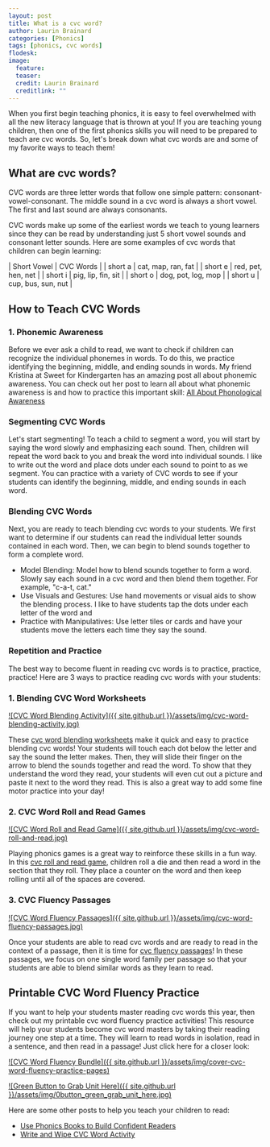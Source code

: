 ```yaml
---
layout: post
title: What is a cvc word?
author: Laurin Brainard
categories: [Phonics]
tags: [phonics, cvc words]
flodesk: 
image:
  feature: 
  teaser: 
  credit: Laurin Brainard
  creditlink: ""
---  
```

When you first begin teaching phonics, it is easy to feel overwhelmed with all the new literacy language that is thrown at you! If you are teaching young children, then one of the first phonics skills you will need to be prepared to teach are cvc words. So, let's break down what cvc words are and some of my favorite ways to teach them!

## What are cvc words?

CVC words are three letter words that follow one simple pattern: consonant-vowel-consonant. The middle sound in a cvc word is always a short vowel. The first and last sound are always consonants. 

CVC words make up some of the earliest words we teach to young learners since they can be read by understanding just 5 short vowel sounds and consonant letter sounds. Here are some examples of cvc words that children can begin learning: 

| Short Vowel | CVC Words |
| short a | cat, map, ran, fat |
| short e | red, pet, hen, net |
| short i | pig, lip, fin, sit |
| short o | dog, pot, log, mop |
| short u | cup, bus, sun, nut |

## How to Teach CVC Words

### 1. Phonemic Awareness
Before we ever ask a child to read, we want to check if children can recognize the individual phonemes in words. To do this, we practice identifying the beginning, middle, and ending sounds in words. My friend Kristina at Sweet for Kindergarten has an amazing post all about phonemic awareness. You can check out her post to learn all about what phonemic awareness is and how to practice this important skill: [All About Phonological Awareness](https://sweetforkindergarten.com/all-about-phonological-awareness/)

### Segmenting CVC Words
Let's start segmenting! To teach a child to segment a word, you will start by saying the word slowly and emphasizing each sound. Then, children will repeat the word back to you and break the word into individual sounds. I like to write out the word and place dots under each sound to point to as we segment. You can practice with a variety of CVC words to see if your students can identify the beginning, middle, and ending sounds in each word.

### Blending CVC Words
Next, you are ready to teach blending cvc words to your students. We first want to determine if our students can read the individual letter sounds contained in each word. Then, we can begin to blend sounds together to form a complete word.
- Model Blending: Model how to blend sounds together to form a word. Slowly say each sound in a cvc word and then blend them together. For example, "c-a-t, cat."
- Use Visuals and Gestures: Use hand movements or visual aids to show the blending process. I like to have students tap the dots under each letter of the word and 
- Practice with Manipulatives: Use letter tiles or cards and have your students move the letters each time they say the sound.

### Repetition and Practice

The best way to become fluent in reading cvc words is to practice, practice, practice! Here are 3 ways to practice reading cvc words with your students:

### 1. Blending CVC Word Worksheets
[![CVC Word Blending Activity]({{ site.github.url }}/assets/img/cvc-word-blending-activity.jpg)](https://www.teacherspayteachers.com/Product/Blending-CVC-Words-Worksheets-Segmenting-With-Pictures-Phonics-Activities-9477302?utm_source=PB%20Blog%20What%20Are%20CVC%20Words&utm_campaign=CVC%20Read%20and%20Match%20Worksheets)

These [cvc word blending worksheets](https://www.teacherspayteachers.com/Product/Blending-CVC-Words-Worksheets-Segmenting-With-Pictures-Phonics-Activities-9477302?utm_source=PB%20Blog%20What%20Are%20CVC%20Words&utm_campaign=CVC%20Read%20and%20Match%20Worksheets) make it quick and easy to practice blending cvc words! Your students will touch each dot below the letter and say the sound the letter makes. Then, they will slide their finger on the arrow to blend the sounds together and read the word. To show that they understand the word they read, your students will even cut out a picture and paste it next to the word they read. This is also a great way to add some fine motor practice into your day!

### 2. CVC Word Roll and Read Games
[![CVC Word Roll and Read Game]({{ site.github.url }}/assets/img/cvc-word-roll-and-read.jpg)](https://www.teacherspayteachers.com/Product/CVC-Words-Roll-and-Read-Practice-Game-No-Prep-Phonics-Activities-for-Centers-3068208?utm_source=PB%20Blog&utm_campaign=What%20is%20a%20cvc%20word%20roll%20and%20read%20cvc%20words)

Playing phonics games is a great way to reinforce these skills in a fun way. In this [cvc roll and read game,](https://www.teacherspayteachers.com/Product/CVC-Words-Roll-and-Read-Practice-Game-No-Prep-Phonics-Activities-for-Centers-3068208?utm_source=PB%20Blog&utm_campaign=What%20is%20a%20cvc%20word%20roll%20and%20read%20cvc%20words) children roll a die and then read a word in the section that they roll. They place a counter on the word and then keep rolling until all of the spaces are covered.

### 3. CVC Fluency Passages
[![CVC Word Fluency Passages]({{ site.github.url }}/assets/img/cvc-word-fluency-passages.jpg)](https://www.teacherspayteachers.com/Product/CVC-Word-Reading-Fluency-Passages-Read-and-Illustrate-Phonics-Worksheets-9599308?utm_source=PB%20Blog%20What%20Are%20CVC%20Words&utm_campaign=CVC%20Fluency%20Passages)

Once your students are able to read cvc words and are ready to read in the context of a passage, then it is time for [cvc fluency passages](https://www.teacherspayteachers.com/Product/CVC-Word-Reading-Fluency-Passages-Read-and-Illustrate-Phonics-Worksheets-9599308?utm_source=PB%20Blog%20What%20Are%20CVC%20Words&utm_campaign=CVC%20Fluency%20Passages)! In these passages, we focus on one single word family per passage so that your students are able to blend similar words as they learn to read.

## Printable CVC Word Fluency Practice
If you want to help your students master reading cvc words this year, then check out my printable cvc word fluency practice activities! This resource will help your students become cvc word masters by taking their reading journey one step at a time. They will learn to read words in isolation, read in a sentence, and then read in a passage! Just click here for a closer look:

[![CVC Word Fluency Bundle]({{ site.github.url }}/assets/img/cover-cvc-word-fluency-practice-pages)](https://www.teacherspayteachers.com/Product/CVC-Words-Fluency-Practice-Pages-No-Prep-Word-Family-Worksheets-Activities-9417341?utm_source=PB%20Blog%20What%20Are%20CVC%20Words&utm_campaign=CVC%20Fluency%20Bundle)

[![Green Button to Grab Unit Here]({{ site.github.url }}/assets/img/0button_green_grab_unit_here.jpg)](https://www.teacherspayteachers.com/Product/CVC-Words-Fluency-Practice-Pages-No-Prep-Word-Family-Worksheets-Activities-9417341?utm_source=PB%20Blog%20What%20Are%20CVC%20Words&utm_campaign=CVC%20Fluency%20Bundle)

Here are some other posts to help you teach your children to read:
- [Use Phonics Books to Build Confident Readers](https://theprimarybrain.com/writing/2024/07/16/Phonics-Skills-Practice-Books/)
- [Write and Wipe CVC Word Activity](https://theprimarybrain.com/literacy%20activities/2018/04/03/CVC-Word-Write-and-Wipe-Mats/)